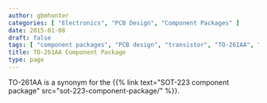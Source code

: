 ```yaml
---
author: gbmhunter
categories: [ "Electronics", "PCB Design", "Component Packages" ]
date: 2015-01-08
draft: false
tags: [ "component packages", "PCB design", "transistor", "TO-261AA", "SOT-223" ]
title: TO-261AA Component Package
type: page
---
```


TO-261AA is a synonym for the {{% link text="SOT-223 component package" src="sot-223-component-package/" %}}.
